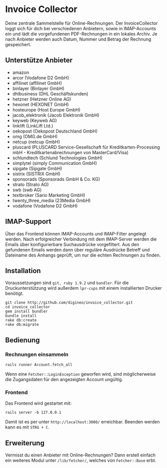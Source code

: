 # Invoice Collector

Deine zentrale Sammelstelle für Online-Rechnungen.
Der InvoiceCollector loggt sich für dich bei verschiedenen Anbietern, sowie in IMAP-Accounts ein und lädt die vorgefundenen PDF-Rechnungen in ein lokales Archiv.
Je nach Anbieter werden auch Datum, Nummer und Betrag der Rechnung gespeichert.

## Unterstütze Anbieter

* amazon
* arcor (Vodafone D2 GmbH)
* affilinet (affilinet GmbH)
* binlayer (Binlayer GmbH)
* dhlbusiness (DHL Geschäftskunden)
* hetzner (Hetzner Online AG)
* hexonet (HEXONET GmbH)
* hosteurope (Host Europe GmbH)
* jacob_elektronik (Jacob Elektronik GmbH)
* keyweb (Keyweb AG)
* linklift (LinkLift Ltd.)
* oekopost (Oekopost Deutschland GmbH)
* omg (OMG.de GmbH)
* netcup (netcup GmbH)
* pluscard (PLUSCARD Service-Gesellschaft für Kreditkarten-Processing mbH - Kreditkartenabrechnungen von MasterCard/Visa)
* schlundtech (Schlund Technologies GmbH)
* simplytel (simply Communication GmbH)
* sipgate (Sipgate GmbH)
* sistrix (SISTRIX GmbH)
* sponsorads (Sponsorads GmbH & Co. KG)
* strato (Strato AG)
* swb (swb AG)
* textbroker (Sario Marketing GmbH)
* twenty_three_media (23Media GmbH)
* vodafone (Vodafone D2 GmbH)

## IMAP-Support

Über das Frontend können IMAP-Accounts und IMAP-Filter angelegt werden.
Nach erfolgreicher Verbindung mit dem IMAP-Server werden die Emails über konfigurierbare Suchausdrücke vorgefiltert.
Aus den gefundenen Emails werden dann über reguläre Ausdrücke Betreff und Dateiname des Anhangs geprüft, um nur die echten Rechnungen zu finden.

## Installation

Voraussetzungen sind `git, ruby 1.9.2` und `bundler`.
Für die Druckunterstützung wird außerdem `lpr-cups` mit einem installierten Drucker benötigt.

    git clone http://github.com/digineo/invoice_collector.git
    cd invoice_collector
    gem install bundler
    bundle install
    rake db:create
    rake db:migrate

## Bedienung

### Rechnungen einsammeln
    rails runner Account.fetch_all

Wenn eine `Fetcher::LoginException` geworfen wird, sind möglicherweise die Zugangsdaten für den angezeigten Account ungültig.

### Frontend

Das Frontend wird gestartet mit:

    rails server -b 127.0.0.1

Damit ist es per unter `http://localhost:3000/` erreichbar.
Beenden werden kann es mit `STRG + C`.

## Erweiterung
Vermisst du einen Anbieter mit Online-Rechnungen?
Dann erstell einfach ein weiteres Modul unter `/lib/fetcher/`, welches von `Fetcher::Base` erbt.

